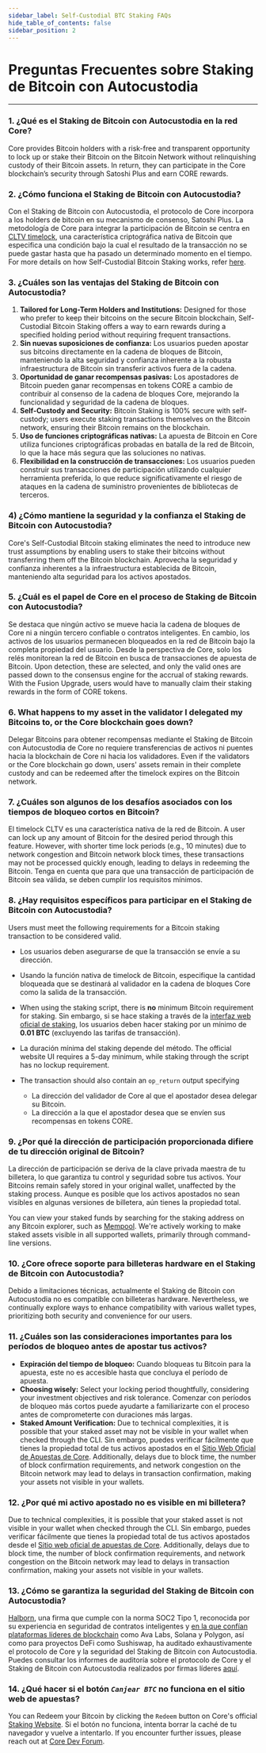 ```yaml
---
sidebar_label: Self-Custodial BTC Staking FAQs
hide_table_of_contents: false
sidebar_position: 2
---
```


# Preguntas Frecuentes sobre Staking de Bitcoin con Autocustodia

---

### 1. ¿Qué es el Staking de Bitcoin con Autocustodia en la red Core?

Core provides Bitcoin holders with a risk-free and transparent opportunity to lock up or stake their Bitcoin on the Bitcoin Network without relinquishing custody of their Bitcoin assets. In return, they can participate in the Core blockchain’s security through Satoshi Plus and earn CORE rewards.

### 2. ¿Cómo funciona el Staking de Bitcoin con Autocustodia?

Con el Staking de Bitcoin con Autocustodia, el protocolo de Core incorpora a los holders de bitcoin en su mecanismo de consenso, Satoshi Plus. La metodología de Core para integrar la participación de Bitcoin se centra en [CLTV timelock](https://en.bitcoin.it/wiki/Timelock#CheckLockTimeVerify), una característica criptográfica nativa de Bitcoin que especifica una condición bajo la cual el resultado de la transacción no se puede gastar hasta que ha pasado un determinado momento en el tiempo. For more details on how Self-Custodial Bitcoin Staking works, refer [here](../stake-and-delegate/btc-staking/btc-staking-working.md).

### 3. ¿Cuáles son las ventajas del Staking de Bitcoin con Autocustodia?

1. **Tailored for Long-Term Holders and Institutions:** Designed for those who prefer to keep their bitcoins on the secure Bitcoin blockchain, Self-Custodial Bitcoin Staking offers a way to earn rewards during a specified holding period without requiring frequent transactions.
2. **Sin nuevas suposiciones de confianza:** Los usuarios pueden apostar sus bitcoins directamente en la cadena de bloques de Bitcoin, manteniendo la alta seguridad y confianza inherente a la robusta infraestructura de Bitcoin sin transferir activos fuera de la cadena.
3. **Oportunidad de ganar recompensas pasivas:** Los apostadores de Bitcoin pueden ganar recompensas en tokens CORE a cambio de contribuir al consenso de la cadena de bloques Core, mejorando la funcionalidad y seguridad de la cadena de bloques.
4. **Self-Custody and Security:** Bitcoin Staking is 100% secure with self-custody; users execute staking transactions themselves on the Bitcoin network, ensuring their Bitcoin remains on the blockchain.
5. **Uso de funciones criptográficas nativas:** La apuesta de Bitcoin en Core utiliza funciones criptográficas probadas en batalla de la red de Bitcoin, lo que la hace más segura que las soluciones no nativas.
6. **Flexibilidad en la construcción de transacciones:** Los usuarios pueden construir sus transacciones de participación utilizando cualquier herramienta preferida, lo que reduce significativamente el riesgo de ataques en la cadena de suministro provenientes de bibliotecas de terceros.

### 4) ¿Cómo mantiene la seguridad y la confianza el Staking de Bitcoin con Autocustodia?

Core's Self-Custodial Bitcoin staking eliminates the need to introduce new trust assumptions by enabling users to stake their bitcoins without transferring them off the Bitcoin blockchain. Aprovecha la seguridad y confianza inherentes a la infraestructura establecida de Bitcoin, manteniendo alta seguridad para los activos apostados.

### 5. ¿Cuál es el papel de Core en el proceso de Staking de Bitcoin con Autocustodia?

Se destaca que ningún activo se mueve hacia la cadena de bloques de Core ni a ningún tercero confiable o contratos inteligentes. En cambio, los activos de los usuarios permanecen bloqueados en la red de Bitcoin bajo la completa propiedad del usuario. Desde la perspectiva de Core, solo los relés monitorean la red de Bitcoin en busca de transacciones de apuesta de Bitcoin. Upon detection, these are selected, and only the valid ones are passed down to the consensus engine for the accrual of staking rewards. With the Fusion Upgrade, users would have to manually claim their staking rewards in the form of CORE tokens.

### 6. What happens to my asset in the validator I delegated my Bitcoins to, or the Core blockchain goes down?

Delegar Bitcoins para obtener recompensas mediante el Staking de Bitcoin con Autocustodia de Core no requiere transferencias de activos ni puentes hacia la blockchain de Core ni hacia los validadores. Even if the validators or the Core blockchain go down, users' assets remain in their complete custody and can be redeemed after the timelock expires on the Bitcoin network.

### 7. ¿Cuáles son algunos de los desafíos asociados con los tiempos de bloqueo cortos en Bitcoin?

El timelock CLTV es una característica nativa de la red de Bitcoin. A user can lock up any amount of Bitcoin for the desired period through this feature. However, with shorter time lock periods (e.g., 10 minutes) due to network congestion and Bitcoin network block times, these transactions may not be processed quickly enough, leading to delays in redeeming the Bitcoin. Tenga en cuenta que para que una transacción de participación de Bitcoin sea válida, se deben cumplir los requisitos mínimos.

### 8. ¿Hay requisitos específicos para participar en el Staking de Bitcoin con Autocustodia?

Users must meet the following requirements for a Bitcoin staking transaction to be considered valid.

- Los usuarios deben asegurarse de que la transacción se envíe a su dirección.

- Usando la función nativa de timelock de Bitcoin, especifique la cantidad bloqueada que se destinará al validador en la cadena de bloques Core como la salida de la transacción.

- When using the staking script, there is **no** minimum Bitcoin requirement for staking. Sin embargo, si se hace staking a través de la [interfaz web oficial de staking](https://stake.coredao.org/staking), los usuarios deben hacer staking por un mínimo de **0.01 BTC** (excluyendo las tarifas de transacción).

- La duración mínima del staking depende del método. The official website UI requires a 5-day minimum, while staking through the script has no lockup requirement.

- The transaction should also contain an `op_return` output specifying
  - La dirección del validador de Core al que el apostador desea delegar su Bitcoin.
  - La dirección a la que el apostador desea que se envíen sus recompensas en tokens CORE.

### 9. ¿Por qué la dirección de participación proporcionada difiere de tu dirección original de Bitcoin?

La dirección de participación se deriva de la clave privada maestra de tu billetera, lo que garantiza tu control y seguridad sobre tus activos. Your Bitcoins remain safely stored in your original wallet, unaffected by the staking process. Aunque es posible que los activos apostados no sean visibles en algunas versiones de billetera, aún tienes la propiedad total.

You can view your staked funds by searching for the staking address on any Bitcoin explorer, such as [Mempool](https://mempool.space/). We're actively working to make staked assets visible in all supported wallets, primarily through command-line versions.

### 10. ¿Core ofrece soporte para billeteras hardware en el Staking de Bitcoin con Autocustodia?

Debido a limitaciones técnicas, actualmente el Staking de Bitcoin con Autocustodia no es compatible con billeteras hardware. Nevertheless, we continually explore ways to enhance compatibility with various wallet types, prioritizing both security and convenience for our users.

### 11. ¿Cuáles son las consideraciones importantes para los períodos de bloqueo antes de apostar tus activos?

- **Expiración del tiempo de bloqueo:** Cuando bloqueas tu Bitcoin para la apuesta, este no es accesible hasta que concluya el período de apuesta.
- **Choosing wisely:** Select your locking period thoughtfully, considering your investment objectives and risk tolerance. Comenzar con períodos de bloqueo más cortos puede ayudarte a familiarizarte con el proceso antes de comprometerte con duraciones más largas.
- **Staked Amount Verification:** Due to technical complexities, it is possible that your staked asset may not be visible in your wallet when checked through the CLI. Sin embargo, puedes verificar fácilmente que tienes la propiedad total de tus activos apostados en el [Sitio Web Oficial de Apuestas de Core](https://stake.coredao.org/). Additionally, delays due to block time, the number of block confirmation requirements, and network congestion on the Bitcoin network may lead to delays in transaction confirmation, making your assets not visible in your wallets.

### 12. ¿Por qué mi activo apostado no es visible en mi billetera?

Due to technical complexities, it is possible that your staked asset is not visible in your wallet when checked through the CLI. Sin embargo, puedes verificar fácilmente que tienes la propiedad total de tus activos apostados desde el [Sitio web oficial de apuestas de Core](https://stake.coredao.org/). Additionally, delays due to block time, the number of block confirmation requirements, and network congestion on the Bitcoin network may lead to delays in transaction confirmation, making your assets not visible in your wallets.

### 13. ¿Cómo se garantiza la seguridad del Staking de Bitcoin con Autocustodia?

[Halborn](https://www.halborn.com/), una firma que cumple con la norma SOC2 Tipo 1, reconocida por su experiencia en seguridad de contratos inteligentes y [en la que confían plataformas líderes de blockchain](https://www.halborn.com/about/who-trusts-us) como Ava Labs, Solana y Polygon, así como para proyectos DeFi como Sushiswap, ha auditado exhaustivamente el protocolo de Core y la seguridad del Staking de Bitcoin con Autocustodia. Puedes consultar los informes de auditoría sobre el protocolo de Core y el Staking de Bitcoin con Autocustodia realizados por firmas líderes [aquí](https://docs.coredao.org/docs/Learn/audit).

### 14. ¿Qué hacer si el botón _`Canjear BTC`_ no funciona en el sitio web de apuestas?

You can Redeem your Bitcoin by clicking the `Redeem` button on Core's official [Staking Website](https://stake.coredao.org/). Si el botón no funciona, intenta borrar la caché de tu navegador y vuelve a intentarlo. If you encounter further issues, please reach out at [Core Dev Forum](https://forum.coredao.org/).